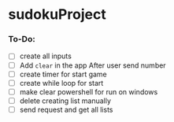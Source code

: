 # sudokuProject
### To-Do:
- [ ] create all inputs
- [ ] Add ``` clear ``` in the app After user send number
- [ ] create timer for start game
- [ ] create while loop for start
- [ ] make clear powershell for run on windows
- [ ] delete creating list manually 
- [ ] send request and get all lists
